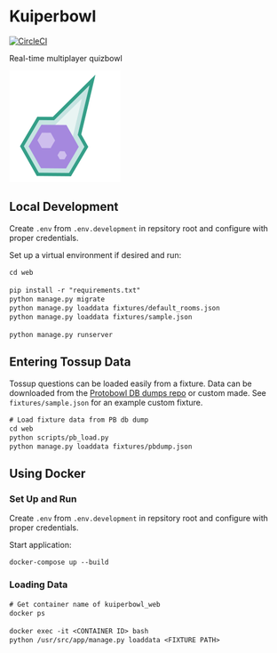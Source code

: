 # Kuiperbowl

[![CircleCI](https://circleci.com/gh/jasmaa/kuiperbowl.svg?style=svg)](https://circleci.com/gh/jasmaa/kuiperbowl)

Real-time multiplayer quizbowl

![Comet logo](docs/comet.png)

## Local Development

Create `.env` from `.env.development` in repsitory root and configure with proper credentials.

Set up a virtual environment if desired and run:

    cd web

    pip install -r "requirements.txt"
    python manage.py migrate
    python manage.py loaddata fixtures/default_rooms.json
    python manage.py loaddata fixtures/sample.json

    python manage.py runserver

## Entering Tossup Data

Tossup questions can be loaded easily from a fixture. Data can be downloaded
from the [Protobowl DB dumps repo](https://github.com/neotenic/database-dumps)
or custom made. See `fixtures/sample.json` for an example custom fixture.

    # Load fixture data from PB db dump
    cd web
    python scripts/pb_load.py
    python manage.py loaddata fixtures/pbdump.json

## Using Docker

### Set Up and Run

Create `.env` from `.env.development` in repsitory root and configure with proper credentials.

Start application:

    docker-compose up --build

### Loading Data

    # Get container name of kuiperbowl_web
    docker ps

    docker exec -it <CONTAINER ID> bash
    python /usr/src/app/manage.py loaddata <FIXTURE PATH>